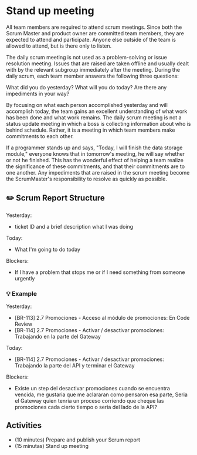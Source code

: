 # Stand up meeting

All team members are required to attend scrum meetings. Since both the Scrum Master and product owner are committed team members, they are expected to attend and participate. Anyone else outside of the team is allowed to attend, but is there only to listen.

The daily scrum meeting is not used as a problem-solving or issue resolution meeting. Issues that are raised are taken offline and usually dealt with by the relevant subgroup immediately after the meeting. During the daily scrum, each team member answers the following three questions:

What did you do yesterday?
What will you do today?
Are there any impediments in your way?

By focusing on what each person accomplished yesterday and will accomplish today, the team gains an excellent understanding of what work has been done and what work remains. The daily scrum meeting is not a status update meeting in which a boss is collecting information about who is behind schedule. Rather, it is a meeting in which team members make commitments to each other.

If a programmer stands up and says, "Today, I will finish the data storage module," everyone knows that in tomorrow's meeting, he will say whether or not he finished. This has the wonderful effect of helping a team realize the significance of these commitments, and that their commitments are to one another.
Any impediments that are raised in the scrum meeting become the ScrumMaster's responsibility to resolve as quickly as possible.

## :pencil2: Scrum Report Structure

Yesterday:
- ticket ID and a brief description what I was doing 

Today:
- What I'm going to do today

Blockers:
- If I have a problem that stops me or if I need something from someone urgently

### :bulb: Example

Yesterday:
- [BR-113] 2.7 Promociones - Acceso al módulo de promociones: En Code Review
- [BR-114] 2.7 Promociones - Activar / desactivar promociones: Trabajando en la parte del Gateway

Today:
- [BR-114] 2.7 Promociones - Activar / desactivar promociones: Trabajando la parte del API y terminar el Gateway

Blockers:
- Existe un step del desactivar promociones cuando se encuentra vencida, me gustaria que me aclararan como pensaron esa parte, Seria el Gateway quien tenria un proceso corriendo que cheque las promociones cada cierto tiempo o seria del lado de la API?

## Activities
* (10 minutes) Prepare and publish your Scrum report
* (15 minutas) Stand up meeting
